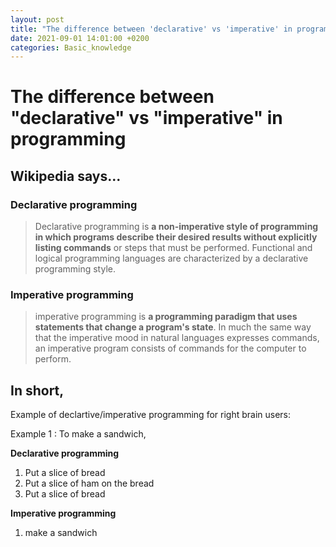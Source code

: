```yaml
---
layout: post
title: "The difference between 'declarative' vs 'imperative' in programming"
date: 2021-09-01 14:01:00 +0200
categories: Basic_knowledge
---
```


# The difference between "declarative" vs "imperative" in programming



## Wikipedia says...

### Declarative programming

> Declarative programming is **a non-imperative style of programming in which programs describe their desired results without explicitly listing commands** or steps that must be performed. Functional and logical programming languages are characterized by a declarative programming style.

### Imperative programming

> imperative programming is **a programming paradigm that uses statements that change a program's state**.  In much the same way that the imperative mood in natural languages expresses commands, an imperative program consists of commands for the computer to perform.

### 

## In short,

Example of declartive/imperative programming for right brain users:

Example 1 : To make a sandwich,



**Declarative programming** 

1. Put a slice of bread
2. Put a slice of ham on the bread 
3. Put a slice of bread



**Imperative programming**

1. make a sandwich

